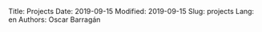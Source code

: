 Title: Projects
Date: 2019-09-15 
Modified: 2019-09-15
Slug: projects
Lang: en
Authors: Oscar Barragán

